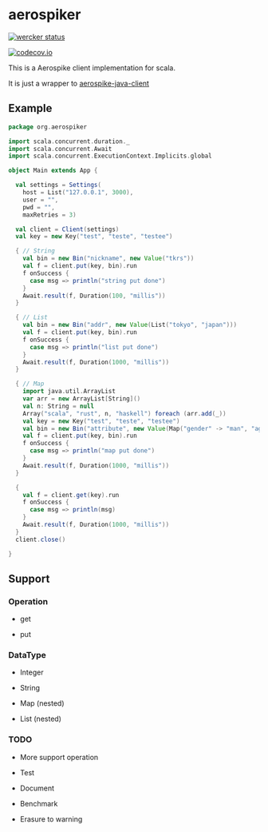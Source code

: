 # aerospiker

[![wercker status](https://app.wercker.com/status/07c0ec3bd555c18ff328f9f976f3725e/m "wercker status")](https://app.wercker.com/project/bykey/07c0ec3bd555c18ff328f9f976f3725e)

[![codecov.io](http://codecov.io/github/tkrs/aerospiker/coverage.svg?branch=master)](http://codecov.io/github/tkrs/aerospiker?branch=master)

This is a Aerospike client implementation for scala.

It is just a wrapper to [aerospike-java-client](https://github.com/aerospike/aerospike-client-java)

## Example

```scala
package org.aerospiker

import scala.concurrent.duration._
import scala.concurrent.Await
import scala.concurrent.ExecutionContext.Implicits.global

object Main extends App {

  val settings = Settings(
    host = List("127.0.0.1", 3000),
    user = "",
    pwd = "",
    maxRetries = 3)

  val client = Client(settings)
  val key = new Key("test", "teste", "testee")

  { // String
    val bin = new Bin("nickname", new Value("tkrs"))
    val f = client.put(key, bin).run
    f onSuccess {
      case msg => println("string put done")
    }
    Await.result(f, Duration(100, "millis"))
  }

  { // List
    val bin = new Bin("addr", new Value(List("tokyo", "japan")))
    val f = client.put(key, bin).run
    f onSuccess {
      case msg => println("list put done")
    }
    Await.result(f, Duration(1000, "millis"))
  }

  { // Map
    import java.util.ArrayList
    var arr = new ArrayList[String]()
    val n: String = null
    Array("scala", "rust", n, "haskell") foreach (arr.add(_))
    val key = new Key("test", "teste", "testee")
    val bin = new Bin("attribute", new Value(Map("gender" -> "man", "age" -> "30", "lang" -> arr)))
    val f = client.put(key, bin).run
    f onSuccess {
      case msg => println("map put done")
    }
    Await.result(f, Duration(1000, "millis"))
  }

  {
    val f = client.get(key).run
    f onSuccess {
      case msg => println(msg)
    }
    Await.result(f, Duration(1000, "millis"))
  }
  client.close()

}
```

## Support

### Operation

* get

* put

### DataType

* Integer

* String

* Map (nested)

* List (nested)

### TODO

* More support operation

* Test

* Document

* Benchmark

* Erasure to warning
